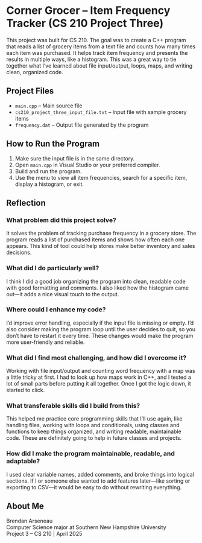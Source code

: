 # Corner Grocer – Item Frequency Tracker (CS 210 Project Three)

This project was built for CS 210. The goal was to create a C++ program that reads a list of grocery items from a text file and counts how many times each item was purchased. It helps track item frequency and presents the results in multiple ways, like a histogram. This was a great way to tie together what I’ve learned about file input/output, loops, maps, and writing clean, organized code.



## Project Files

- `main.cpp` – Main source file
- `cs210_project_three_input_file.txt` – Input file with sample grocery items
- `frequency.dat` – Output file generated by the program



## How to Run the Program

1. Make sure the input file is in the same directory.
2. Open `main.cpp` in Visual Studio or your preferred compiler.
3. Build and run the program.
4. Use the menu to view all item frequencies, search for a specific item, display a histogram, or exit.



## Reflection

### What problem did this project solve?
It solves the problem of tracking purchase frequency in a grocery store. The program reads a list of purchased items and shows how often each one appears. This kind of tool could help stores make better inventory and sales decisions.


### What did I do particularly well?
I think I did a good job organizing the program into clean, readable code with good formatting and comments. I also liked how the histogram came out—it adds a nice visual touch to the output.


### Where could I enhance my code?
I’d improve error handling, especially if the input file is missing or empty. I’d also consider making the program loop until the user decides to quit, so you don’t have to restart it every time. These changes would make the program more user-friendly and reliable.


### What did I find most challenging, and how did I overcome it?
Working with file input/output and counting word frequency with a map was a little tricky at first. I had to look up how maps work in C++, and I tested a lot of small parts before putting it all together. Once I got the logic down, it started to click.


### What transferable skills did I build from this?
This helped me practice core programming skills that I’ll use again, like handling files, working with loops and conditionals, using classes and functions to keep things organized, and writing readable, maintainable code. These are definitely going to help in future classes and projects.


### How did I make the program maintainable, readable, and adaptable?
I used clear variable names, added comments, and broke things into logical sections. If I or someone else wanted to add features later—like sorting or exporting to CSV—it would be easy to do without rewriting everything.



## About Me

Brendan Arseneau  
Computer Science major at Southern New Hampshire University  
Project 3 – CS 210 | April 2025
